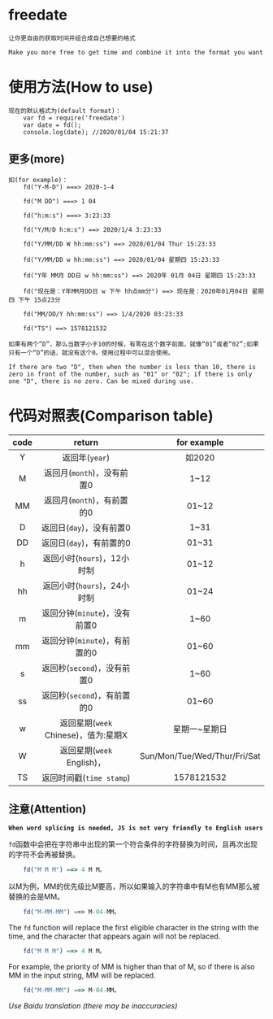 # freedate
    让你更自由的获取时间并组合成自己想要的格式

    Make you more free to get time and combine it into the format you want

# 使用方法(How to use)
    现在的默认格式为(default format)：
        var fd = require('freedate')
        var date = fd();
        console.log(date); //2020/01/04 15:21:37

## 更多(more)
    如(for example)：
        fd("Y-M-D") ===> 2020-1-4

        fd("M DD") ===> 1 04

        fd("h:m:s") ===> 3:23:33
        
        fd("Y/M/D h:m:s") ==> 2020/1/4 3:23:33

        fd("Y/MM/DD W hh:mm:ss") ==> 2020/01/04 Thur 15:23:33

        fd("Y/MM/DD w hh:mm:ss") ==> 2020/01/04 星期四 15:23:33

        fd("Y年 MM月 DD日 w hh:mm:ss") ==> 2020年 01月 04日 星期四 15:23:33

        fd("现在是：Y年MM月DD日 w 下午 hh点mm分") ==> 现在是：2020年01月04日 星期四 下午 15点23分  

        fd("MM/DD/Y hh:mm:ss") ==> 1/4/2020 03:23:33

        fd("TS") ==> 1578121532 

    如果有两个“D”，那么当数字小于10的时候，有零在这个数字前面，就像“01”或者“02”;如果只有一个“D”的话，就没有这个0。使用过程中可以混合使用。

    If there are two "D", then when the number is less than 10, there is zero in front of the number, such as "01" or "02"; if there is only one "D", there is no zero. Can be mixed during use.


# 代码对照表(Comparison table)
| code | return | for example |
|:-:|:-:|:-:|
|  Y  |  返回年(`year`) | 如2020
|  M  |  返回月(`month`)，没有前置0 | 1~12
|  MM |  返回月(`month`)，有前置的0 | 01~12
|  D  |  返回日(`day`)，没有前置0 | 1~31
|  DD |  返回日(`day`)，有前置的0 | 01~31
|  h  |  返回小时(`hours`)，12小时制 | 	01~12
|  hh |  返回小时(`hours`)，24小时制 | 	01~24
|  m  |  返回分钟(`minute`)，没有前置0 | 1~60
|  mm |  返回分钟(`minute`)，有前置的0 | 01~60
|  s  |  返回秒(`second`)，没有前置0 | 	1~60
|  ss |  返回秒(`second`)，有前置的0 | 	01~60
|  w  |  返回星期(`week` Chinese)，值为:星期X | 星期一~星期日
|  W  |  返回星期(`week` English)， | Sun/Mon/Tue/Wed/Thur/Fri/Sat
|  TS | 返回时间戳(`time stamp`) | 1578121532

## 注意(Attention)
**`When word splicing is needed, JS is not very friendly to English users`**

`fd`函数中会把在字符串中出现的第一个符合条件的字符替换为时间，且再次出现的字符不会再被替换。  
```js
    fd("M M M") ==> 4 M M。
```
以M为例，MM的优先级比M要高，所以如果输入的字符串中有M也有MM那么被替换的会是MM。
```js
    fd("M-MM-MM") ==> M-04-MM。
```
The `fd` function will replace the first eligible character in the string with the time, and the character that appears again will not be replaced.
```js
    fd("M M M") ==> 4 M M。
``` 
For example, the priority of MM is higher than that of M, so if there is also MM in the input string, MM will be replaced.
```js
    fd("M-MM-MM") ==> M-04-MM。
```

*Use Baidu translation (there may be inaccuracies)*